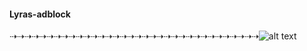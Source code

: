 #### Lyras-adblock
⇢⇢⇢⇢⇢⇢⇢⇢⇢⇢⇢⇢⇢⇢⇢⇢⇢⇢⇢⇢⇢⇢⇢⇢⇢⇢⇢⇢⇢⇢⇢⇢⇢⇢![alt text](https://im3.ezgif.com/tmp/ezgif-3-b33aecd566e6.gif)

